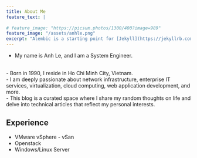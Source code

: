 ```yaml
---
title: About Me
feature_text: |
  
# feature_image: "https://picsum.photos/1300/400?image=989"
feature_image: "/assets/anhle.png"
excerpt: "Alembic is a starting point for [Jekyll](https://jekyllrb.com/) projects. Rather than starting from scratch, this boilerplate is designed to get the ball rolling immediately. Install it, configure it, tweak it, push it."
---
```


- My name is Anh Le, and I am a System Engineer.
<br>
- Born in 1990, I reside in Ho Chi Minh City, Vietnam.
<br>
- I am deeply passionate about network infrastructure, enterprise IT services, virtualization, cloud computing, web application development, and more.
<br>
- This blog is a curated space where I share my random thoughts on life and delve into technical articles that reflect my personal interests.


## Experience

- VMware vSphere - vSan
- Openstack 
- Windows/Linux Server

